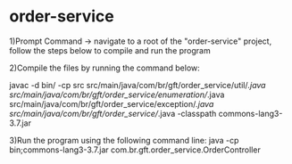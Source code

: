 # order-service


1)Prompt Command -> navigate to a root of the "order-service" project, follow the steps below to compile and run the program

2)Compile the files by running the command below:

javac -d bin/ -cp src src/main/java/com/br/gft/order_service/util/*.java src/main/java/com/br/gft/order_service/enumeration/*.java src/main/java/com/br/gft/order_service/exception/*.java src/main/java/com/br/gft/order_service/*.java -classpath commons-lang3-3.7.jar

3)Run the program using the following command line: java -cp bin;commons-lang3-3.7.jar com.br.gft.order_service.OrderController